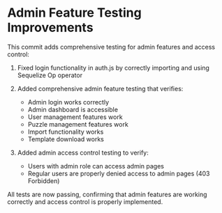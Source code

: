 # Admin Feature Testing Improvements

This commit adds comprehensive testing for admin features and access control:

1. Fixed login functionality in auth.js by correctly importing and using Sequelize Op operator
2. Added comprehensive admin feature testing that verifies:
   - Admin login works correctly
   - Admin dashboard is accessible
   - User management features work
   - Puzzle management features work
   - Import functionality works
   - Template download works

3. Added admin access control testing to verify:
   - Users with admin role can access admin pages
   - Regular users are properly denied access to admin pages (403 Forbidden)

All tests are now passing, confirming that admin features are working correctly and access control is properly implemented.
